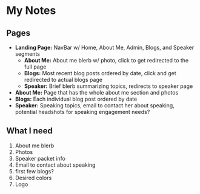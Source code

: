 # My Notes

## Pages

* **Landing Page:** NavBar w/ Home, About Me, Admin, Blogs, and Speaker segments
  *  **About Me:** About me blerb w/ photo, click to get redirected to the full page
  *  **Blogs:** Most recent blog posts ordered by date, click and get redirected to actual blogs page
  *  **Speaker:** Brief blerb summarizing topics, redirects to speaker page
* **About Me:** Page that has the whole about me section and photos
* **Blogs:** Each individual blog post ordered by date
* **Speaker:** Speaking topics, email to contact her about speaking, potential headshots for speaking engagement needs?

## What I need

1) About me blerb
2) Photos
3) Speaker packet info
4) Email to contact about speaking
5) first few blogs?
6) Desired colors
7) Logo